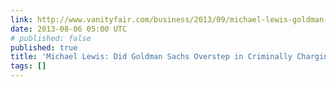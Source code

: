 ```yaml
---
link: http://www.vanityfair.com/business/2013/09/michael-lewis-goldman-sachs-programmer
date: 2013-08-06 05:00 UTC
# published: false
published: true
title: 'Michael Lewis: Did Goldman Sachs Overstep in Criminally Charging Its Ex-Programmer?'
tags: []
---
```



